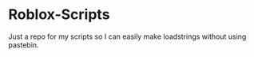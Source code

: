 # Roblox-Scripts

Just a repo for my scripts so I can easily make loadstrings without using pastebin.
